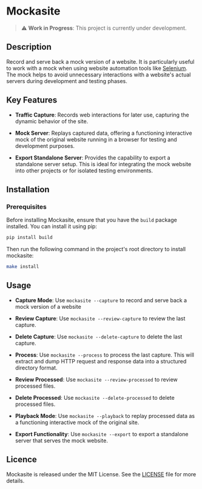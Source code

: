 # Mockasite

> :warning: **Work in Progress**: This project is currently under development.

## Description
Record and serve back a mock version of a website. It is particularly useful to
work with a mock when using website automation tools like
[Selenium](https://www.selenium.dev). The mock helps to avoid unnecessary
interactions with a website's actual servers during development and testing
phases.


## Key Features

- **Traffic Capture**: Records web interactions for later use, capturing the
  dynamic behavior of the site.
  
- **Mock Server**: Replays captured data, offering a functioning interactive
  mock of the original website running in a browser for testing and
  development purposes.
  
- **Export Standalone Server**: Provides the capability to export a standalone
  server setup. This is ideal for integrating the mock website into other
  projects or for isolated testing environments.
  

## Installation

### Prerequisites
Before installing Mockasite, ensure that you have the `build` package installed. You can install it using pip:

```sh
pip install build
```

Then run the following command in the project's root directory to install mockasite:
```sh
make install

```

## Usage

- **Capture Mode**: Use `mockasite --capture` to record and serve back a mock
  version of a website

- **Review Capture**: Use `mockasite --review-capture` to review the last capture.

- **Delete Capture**: Use `mockasite --delete-capture` to delete the last capture.

- **Process**: Use `mockasite --process` to process the last capture. This will
  extract and dump HTTP request and response data into a structured directory
  format.

- **Review Processed**: Use `mockasite --review-processed` to review processed files.

- **Delete Processed**: Use `mockasite --delete-processed` to delete processed files.


- **Playback Mode**: Use `mockasite --playback` to replay processed data as a
  functioning interactive mock of the original site.

- **Export Functionality**: Use `mockasite --export` to export a standalone server
  that serves the mock website.

## Licence

Mockasite is released under the MIT License. See the [LICENSE](LICENSE) file for
more details.
